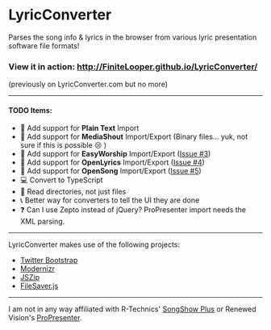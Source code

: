 LyricConverter
==================

Parses the song info &amp; lyrics in the browser from various lyric presentation software file formats!

### View it in action: http://FiniteLooper.github.io/LyricConverter/
(previously on LyricConverter.com but no more)

---
#### TODO Items:
* :page_facing_up: 		Add support for **Plain Text** Import
* :page_facing_up: 		Add support for **MediaShout** Import/Export (Binary files... yuk, not sure if this is possible :cry: )
* :page_facing_up: 		Add support for **EasyWorship** Import/Export ([Issue #3](https://github.com/FiniteLooper/LyricConverter/issues/3))
* :page_facing_up: 		Add support for **OpenLyrics** Import/Export ([Issue #4](https://github.com/FiniteLooper/LyricConverter/issues/4))
* :page_facing_up: 		Add support for **OpenSong** Import/Export ([Issue #5](https://github.com/FiniteLooper/LyricConverter/issues/5))
* :computer: 			Convert to TypeScript
* :open_file_folder: 	Read directories, not just files
* :telephone_receiver: 	Better way for converters to tell the UI they are done
* :question: 			Can I use Zepto instead of jQuery? ProPresenter import needs the XML parsing.


---
LyricConverter makes use of the following projects:

* [Twitter Bootstrap](https://github.com/twbs/bootstrap/)
* [Modernizr](https://modernizr.com)
* [JSZip](http://stuartk.com/jszip)
* [FileSaver.js](https://github.com/eligrey/FileSaver.js/)

---
I am not in any way affiliated with R-Technics' [SongShow Plus](http://songshowplus.com/) or Renewed Vision's [ProPresenter](http://www.renewedvision.com/propresenter.php).

